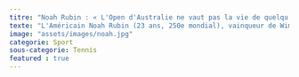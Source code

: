 ```yaml
---
titre: "Noah Rubin : « L'Open d'Australie ne vaut pas la vie de quelqu'un »"
texte: "L'Américain Noah Rubin (23 ans, 250e mondial), vainqueur de Wimbledon juniors en 2014, ne mâche pas ses mots à l'encontre des organisateurs de l'Open d'Australie qui ont lancé les qualifications malgré une qualité de l'air considérée comme dangereuse ou très mauvaise à Melbourne. « Malgré la qualité de l'air jugée ''dangereuse'' ou ''très mauvaise'' ce mardi à Melbourne, les organisateurs ont fait démarrer les qualifications de l'Open d'Australie. Et il y a déjà eu un abandon. Comment jugez-vous la situation ? Il y a quelques années, au challenger de Fairfield, en Californie, on voyait littéralement des incendies au loin. De la cendre tombait du ciel ! On avait l'impression qu'il neigeait. L'indice de qualité de l'air était entre 250 et 350, ce qui n'est pas bon du tout. Mais on nous a quand même fait jouer. À l'époque, je me disais : ''ils sont fous !'' Et voilà que ça recommence à Melbourne."
image: "assets/images/noah.jpg"
categorie: Sport
sous-categorie: Tennis
featured : true
---
```

